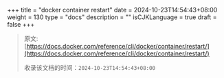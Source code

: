 +++
title = "docker container restart"
date = 2024-10-23T14:54:43+08:00
weight = 130
type = "docs"
description = ""
isCJKLanguage = true
draft = false
+++

> 原文: [https://docs.docker.com/reference/cli/docker/container/restart/](https://docs.docker.com/reference/cli/docker/container/restart/)
>
> 收录该文档的时间：`2024-10-23T14:54:43+08:00`
